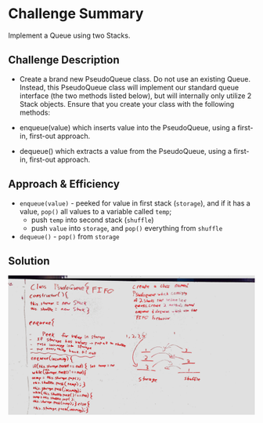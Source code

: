 # Challenge Summary
Implement a Queue using two Stacks.

## Challenge Description
* Create a brand new PseudoQueue class. Do not use an existing Queue. Instead, this PseudoQueue class will implement our standard queue interface (the two methods listed below), but will internally only utilize 2 Stack objects. Ensure that you create your class with the following methods:

* enqueue(value) which inserts value into the PseudoQueue, using a first-in, first-out approach.
* dequeue() which extracts a value from the PseudoQueue, using a first-in, first-out approach.

## Approach & Efficiency
* `enqueue(value)` - peeked for value in first stack (`storage`), and if it has a value, `pop()` all values to a variable called `temp`; 
  * push `temp` into second stack (`shuffle`)
  * push `value` into `storage`, and `pop()` everything from `shuffle` 
* `dequeue()` - `pop()` from `storage`

## Solution
![Solution-Image](./image/PseudoQueue.jpg)